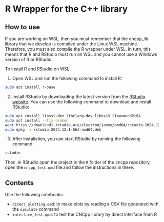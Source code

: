 # R Wrapper for the C++ library

## How to use

If you are working on WSL, then you must remember that the cncpp_lib library that we develop is compiled under the Linux WSL machine. Therefore, you must also compile the R wrapper under WSL. In turn, this means that R and RStudio must run on WSL and you cannot use a Windows version of R or RStudio. 

To install R and RStudio on WSL:

1. Open WSL and run the following command to install R:
```bash
sudo apt install r-base
```
2. Install RStudio by downloading the latest version from the [RStudio website](https://posit.co/download/rstudio-desktop/). You can use the following command to download and install RStudio:
```bash
sudo apt install libssl-dev libclang-dev libnss3 libasound2t64
sudo apt install --fix-broken
wget https://download1.rstudio.org/electron/jammy/amd64/rstudio-2024.12.1-563-amd64.deb
sudo dpkg -i rstudio-2024.12.1-563-amd64.deb
```
3. After installation, you can start RStudio by running the following command:
```bash
rstudio
```
Then, in RStudio open the project in the `R` folder of the cncpp repository, open the `cncpp_test.qmd` file and follow the instructions in there.


## Contents

Use the following notebooks:

- `direct_plotting.qmd`: to make plots by reading a CSV file generated with the `simulate` command
- `interface_test.qmd`: to test the CNCpp library by direct interface from R